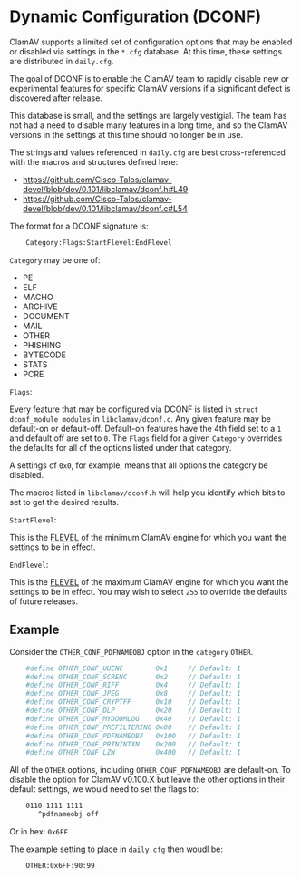 # Dynamic Configuration (DCONF)

ClamAV supports a limited set of configuration options that may be enabled or disabled via settings in the `*.cfg` database. At this time, these settings are distributed in `daily.cfg`.

The goal of DCONF is to enable the ClamAV team to rapidly disable new or experimental features for specific ClamAV versions if a significant defect is discovered after release.

This database is small, and the settings are largely vestigial. The team has not had a need to disable many features in a long time, and so the ClamAV versions in the settings at this time should no longer be in use.

The strings and values referenced in `daily.cfg` are best cross-referenced with the macros and structures defined here:

* https://github.com/Cisco-Talos/clamav-devel/blob/dev/0.101/libclamav/dconf.h#L49
* https://github.com/Cisco-Talos/clamav-devel/blob/dev/0.101/libclamav/dconf.c#L54

The format for a DCONF signature is:

```bash
    Category:Flags:StartFlevel:EndFlevel
```

`Category` may be one of:

* PE
* ELF
* MACHO
* ARCHIVE
* DOCUMENT
* MAIL
* OTHER
* PHISHING
* BYTECODE
* STATS
* PCRE

`Flags`:

Every feature that may be configured via DCONF is listed in `struct dconf_module modules` in `libclamav/dconf.c`. Any given feature may be default-on or default-off. Default-on features have the 4th field set to a `1` and default off are set to `0`. The `Flags` field for a given `Category` overrides the defaults for all of the options listed under that category.

A settings of `0x0`, for example, means that all options the category be disabled.

The macros listed in `libclamav/dconf.h` will help you identify which bits to set to get the desired results.

`StartFlevel`:

This is the [FLEVEL](appendix/FunctionalityLevels.md) of the minimum ClamAV engine for which you want the settings to be in effect.

`EndFlevel`:

This is the [FLEVEL](appendix/FunctionalityLevels.md) of the maximum ClamAV engine for which you want the settings to be in effect.  You may wish to select `255` to override the defaults of future releases.

## Example

Consider the `OTHER_CONF_PDFNAMEOBJ` option in the `category` `OTHER`.

```bash
    #define OTHER_CONF_UUENC        0x1     // Default: 1
    #define OTHER_CONF_SCRENC       0x2     // Default: 1
    #define OTHER_CONF_RIFF         0x4     // Default: 1
    #define OTHER_CONF_JPEG         0x8     // Default: 1
    #define OTHER_CONF_CRYPTFF      0x10    // Default: 1
    #define OTHER_CONF_DLP          0x20    // Default: 1
    #define OTHER_CONF_MYDOOMLOG    0x40    // Default: 1
    #define OTHER_CONF_PREFILTERING 0x80    // Default: 1
    #define OTHER_CONF_PDFNAMEOBJ   0x100   // Default: 1
    #define OTHER_CONF_PRTNINTXN    0x200   // Default: 1
    #define OTHER_CONF_LZW          0x400   // Default: 1
```

All of the `OTHER` options, including `OTHER_CONF_PDFNAMEOBJ` are default-on. To disable the option for ClamAV v0.100.X but leave the other options in their default settings, we would need to set the flags to:

```bash
    0110 1111 1111
       ^pdfnameobj off
```

Or in hex: `0x6FF`

The example setting to place in `daily.cfg` then woudl be:

```bash
    OTHER:0x6FF:90:99
```
